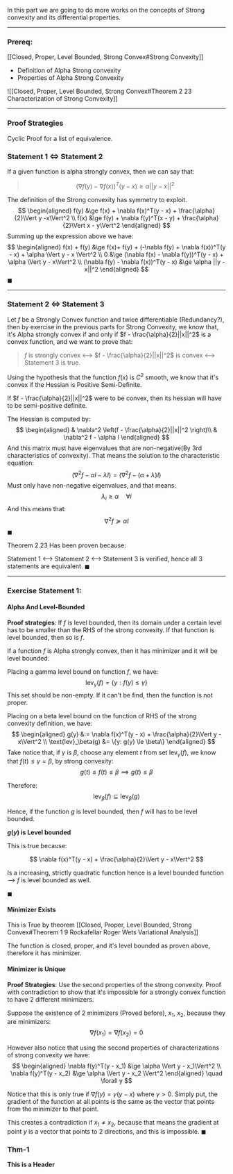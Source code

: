 In this part we are going to do more works on the concepts of 
Strong convexity and its differential properties. 

---
### **Prereq**:
[[Closed, Proper, Level Bounded, Strong Convex#Strong Convexity]]
* Definition of Alpha Strong convexity
* Properties of Alpha Strong Convexity

![[Closed, Proper, Level Bounded, Strong Convex#Theorem 2 23 Characterization of Strong Convexity]]


---
### **Proof Strategies**
Cyclic Proof for a list of equivalence. 

### **Statement 1 $\iff$ Statement 2**
If a given function is alpha strongly convex, then we can say that: 
> $$(\nabla f(y) - \nabla f(x))^T(y - x)\ge \alpha ||y - x||^2$$ 

The definition of the Strong convexity has symmetry to exploit. 
$$
\begin{aligned}
	f(y) &\ge f(x) + \nabla f(x)^T(y - x) + \frac{\alpha}{2}\Vert  y -x\Vert^2
	\\
	f(x) &\ge f(y) + \nabla f(y)^T(x - y) + \frac{\alpha}{2}\Vert  x - y\Vert^2
\end{aligned}
$$
Summing up the expression above we have: 
$$
\begin{aligned}
	f(x) + f(y) &\ge f(x)+ f(y) 
	+ (-\nabla f(y) + \nabla f(x))^T(y - x) + \alpha \Vert y - x \Vert^2
	\\
	0 &\ge (\nabla f(x) - \nabla f(y))^T(y - x) + \alpha
	\Vert y - x\Vert^2
	\\
	(\nabla f(y) - \nabla f(x))^T(y - x) &\ge \alpha ||y - x||^2
\end{aligned}
$$
$\blacksquare$

---
### **Statement 2 $\iff$ Statement 3**

Let $f$ be a Strongly Convex function and twice differentiable (Redundancy?), then by exercise in the previous parts for Strong Convexity, we know that, it's Alpha strongly convex if and only if $f - \frac{\alpha}{2}||x||^2$  is a convex function, and we want to prove that:

> $f$ is strongly convex <--> $f - \frac{\alpha}{2}||x||^2$ is convex <--> Statement 3 is true. 

Using the hypothesis that the function $f(x)$ is $C^2$ smooth, we know that it's convex if the Hessian is Positive Semi-Definite. 

If $f - \frac{\alpha}{2}||x||^2$ were to be convex, then its hessian will have to be semi-positive definite. 

The Hessian is computed by: 
$$
\begin{aligned}
	& \nabla^2
	\left(f - \frac{\alpha}{2}||x||^2
	\right)\\
	& \nabla^2 f - \alpha I
\end{aligned}
$$
And this matrix must have eigenvalues that are non-negative(By 3rd characteristics of convexity). That means the solution to the characteristic equation: 
$$
(\nabla^2 f - \alpha I - \lambda I) = (\nabla^2 f - (\alpha + \lambda)I)
$$
Must only have non-negative eigenvalues, and that means: 
$$
\lambda_i \ge \alpha \quad \forall i
$$
And this means that: 
$$
\nabla^2f \succcurlyeq \alpha I
$$
$\blacksquare$

Theorem 2.23 Has been proven because: 

Statement 1 <--> Statement 2 <--> Statement 3 is verified, hence all 3 statements are equivalent. 
$\blacksquare$

---
### **Exercise Statement 1**:
#### Alpha And Level-Bounded

**Proof strategies**: If $f$ is level bounded, then its domain under a certain level has to be smaller than the RHS of the strong convexity. If that function is level bounded, then so is $f$. 

If a function $f$ is Alpha strongly convex, then it has minimizer and it will be level bounded.

Placing a gamma level bound on function $f$, we have: 
$$
\text{lev}_\gamma(f) = \{
	y: f(y) \le \gamma
\}
$$
This set should be non-empty. If it can't be find, then the function is not proper. 

Placing on a beta level bound on the function of RHS of the strong convexity definition, we have: 
$$
\begin{aligned}
	g(y) &:= \nabla f(x)^T(y - x) + \frac{\alpha}{2}\Vert y - x\Vert^2
	\\
	\text{lev}_\beta(g) &= \{y: g(y) \le \beta\}
\end{aligned}
$$
Take notice that, if $\gamma$ is $\beta$, choose any element $t$ from set $\text{lev}_\gamma{(f)}$, we know that $f(t) \le \gamma =\beta$, by strong convexity: 
$$
g(t) \le f(t) \le \beta \implies g(t) \le \beta
$$

Therefore: 
$$
\text{lev}_\beta{(f)} \subseteq \text{lev}_\beta{(g)}
$$

Hence, if the function $g$ is level bounded, then $f$ will has to be level bounded. 

**$g(y)$ is Level bounded**

This is true because: 

$$
\nabla f(x)^T(y - x) + \frac{\alpha}{2}\Vert y - x\Vert^2
$$

Is a increasing, strictly quadratic function hence is a level bounded function --> $f$ is level bounded as well. 

$\blacksquare$ 

#### Minimizer Exists

This is True by theorem [[Closed, Proper, Level Bounded, Strong Convex#Theorem 1 9 Rockafellar Roger Wets Variational Analysis]]

The function is closed, proper, and it's level bounded as proven above, therefore it has minimizer. 


#### Minimizer is Unique

**Proof Strategies**: Use the second properties of the strong convexity. Proof with contradiction to show that it's impossible for a strongly convex function to have 2 different minimizers. 

Suppose the existence of 2 minimizers (Proved before), $x_1$, $x_2$, because they are minimizers: 
$$
\nabla f(x_1) = \nabla f(x_2) = 0
$$

However also notice that using the second properties of characterizations of strong convexity we have: 
$$
\begin{aligned}
	\nabla f(y)^T(y - x_1) &\ge \alpha \Vert y - x_1\Vert^2 \\
	\nabla f(y)^T(y - x_2) &\ge \alpha \Vert y - x_2 \Vert^2
\end{aligned}
\quad \forall y
$$

Notice that this is only true if $\nabla f(y) = \gamma(y - x)$ where $\gamma > 0$. Simply put, the gradient of the function at all points is the same as the vector that points from the minimizer to that point. 

This creates a contradiction if $x_1 \neq x_2$, because that means the gradient at point $y$ is a vector that points to 2 directions, and this is impossible. $\blacksquare$


### Thm-1 
**This is a Header**